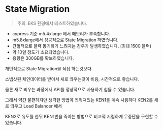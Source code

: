 # State Migration

> 주의: EKS 환경에서 테스트하였습니다.

- cypress 기준 m5.4xlarge 에서 메모리가 부족합니다.
- m5.8xlarge에서 성공적으로 State Migration 하였습니다.
- 간헐적으로 블럭 동기화가 느려지는 경우가 발생하였습니다. (최대 1500 블럭)
- 약 10일 정도가 소요되었습니다.
- 용량은 300GB를 확보하였습니다.

개인적으로 State Migration을 직접 하는것보다.

스냅샷된 체인데이터를 받아서 새로 띄우는것이 비용, 시간적으로 좋습니다.

물론 새로 띄우는 과정에서 API를 정상적으로 사용하기 힘들 수 있습니다.

그래서 약간 불편하지만 생각한 방법이 띄워져있는 KEN1을 계속 사용하다 KEN2를 새로 띄우고 Load Balancer 에서

KEN2로 유도를 한뒤 KEN1번을 죽이는 방법으로 비교적 저렴하게 무중단을 구현할 수 있습니다.
